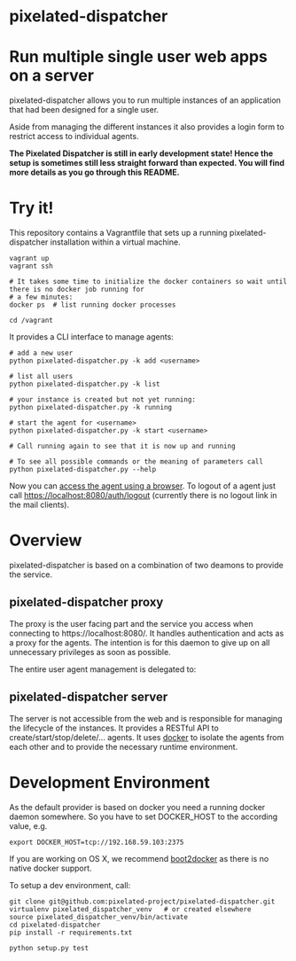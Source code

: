 pixelated-dispatcher
====================

# Run multiple single user web apps on a server

pixelated-dispatcher allows you to run multiple instances of an application that had been designed for a single user.

Aside from managing the different instances it also provides a login form to restrict access to individual agents.


**The Pixelated Dispatcher is still in early development state! Hence the setup is sometimes still less straight forward than expected. You will find more details as you go through this README.**

# Try it!

This repository contains a Vagrantfile that sets up a running pixelated-dispatcher installation within a virtual machine.

    vagrant up
    vagrant ssh
    
    # It takes some time to initialize the docker containers so wait until there is no docker job running for
    # a few minutes:
    docker ps  # list running docker processes
    
    cd /vagrant
    
It provides a CLI interface to manage agents:

    # add a new user
    python pixelated-dispatcher.py -k add <username>

    # list all users
    python pixelated-dispatcher.py -k list
    
    # your instance is created but not yet running:
    python pixelated-dispatcher.py -k running
    
    # start the agent for <username>
    python pixelated-dispatcher.py -k start <username>
    
    # Call running again to see that it is now up and running
    
    # To see all possible commands or the meaning of parameters call
    python pixelated-dispatcher.py --help

Now you can [access the agent using a browser](https://localhost:8080/). To logout of a agent just call
[https://localhost:8080/auth/logout](https://localhost:8080/auth/logout) (currently there is no logout link
in the mail clients).
    
# Overview

pixelated-dispatcher is based on a combination of two deamons to provide the service.

## pixelated-dispatcher proxy

The proxy is the user facing part and the service you access when connecting to https://localhost:8080/.
It handles authentication and acts as a proxy for the agents. The intention is for this daemon to give up on
all unnecessary privileges as soon as possible. 

The entire user agent management is delegated to:

## pixelated-dispatcher server

The server is not accessible from the web and is responsible for managing the lifecycle of the instances.
It provides a RESTful API to create/start/stop/delete/... agents. It uses [docker](https://github.com/dotcloud/docker)
to isolate the agents from each other and to provide the necessary runtime environment.

# Development Environment

As the default provider is based on docker you need a running docker daemon somewhere. So you have to set
DOCKER_HOST to the according value, e.g.

    export DOCKER_HOST=tcp://192.168.59.103:2375
    
If you are working on OS X, we recommend [boot2docker](http://boot2docker.io/) as there is no native docker support.

To setup a dev environment, call:

    git clone git@github.com:pixelated-project/pixelated-dispatcher.git
    virtualenv pixelated_dispatcher_venv   # or created elsewhere
    source pixelated_dispatcher_venv/bin/activate
    cd pixelated-dispatcher
    pip install -r requirements.txt
    
    python setup.py test
